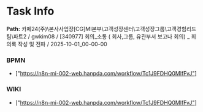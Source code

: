 # Task Info

**Path:** 카페24(주)\본사사업장\[CG]MI본부\고객성장센터\고객성장그룹\고객경험리드팀\파트2 / gwkim08 / [340977] 회의_소통 ( 회사,그룹, 유관부서 보고나 회의) _ 회의록 작성 및 전파 / 2025-10-01_00-00-00

### BPMN
- ["https://n8n-mi-002-web.hanpda.com/workflow/Tc1J9FDHQ0MlfFvJ"]

### WIKI
- ["https://n8n-mi-002-web.hanpda.com/workflow/Tc1J9FDHQ0MlfFvJ"]

